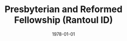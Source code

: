 ---
date: &id001 1978-01-01
end_date: 1982-03-07
location:
  address: null
  city: Rantoul
  state: ID
minister: null
ministers: []
name: Presbyterian and Reformed Fellowship
names: null
origination_date: *id001
raw_data: "ID Rantoul Presbyterian and Reformed Fellowship (1978\u2013 March 7, 1982)"
received_from: null
states:
- ID
status:
  active: false
  end_date: null
  reason: null
  received_from: null
  withdrawal_to: null
title: Presbyterian and Reformed Fellowship (Rantoul ID)

---